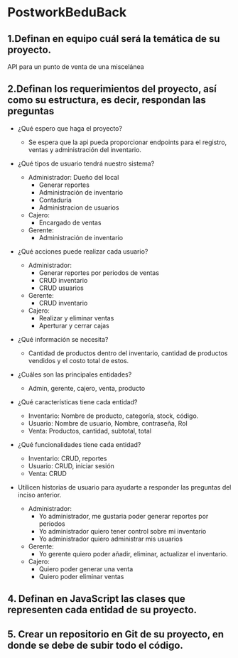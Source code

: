 # PostworkBeduBack
## 1.Definan en equipo cuál será la temática de su proyecto.

API para un punto de venta de una miscelánea

## 2.Definan los requerimientos del proyecto, así como su estructura, es decir, respondan las preguntas

* ¿Qué espero que haga el proyecto?

    * Se espera que la api pueda proporcionar endpoints para el registro, ventas y administración del inventario. 
* ¿Qué tipos de usuario tendrá nuestro sistema?
    * Administrador: Dueño del local 
      * Generar reportes 
      * Administración de inventario 
      * Contaduría 
      * Administracion de usuarios
    * Cajero:
      * Encargado de ventas
    * Gerente:
      * Administración de inventario
* ¿Qué acciones puede realizar cada usuario?
   * Administrador:
     * Generar reportes por periodos de ventas 
     * CRUD inventario 
     * CRUD usuarios
   * Gerente:
     * CRUD inventario
   * Cajero:
     * Realizar  y eliminar ventas 
     * Aperturar y cerrar cajas
* ¿Qué información se necesita? 
  * Cantidad de productos dentro del inventario, cantidad de productos vendidos y el costo total de estos.

* ¿Cuáles son las principales entidades? 
  * Admin, gerente, cajero, venta, producto

* ¿Qué características tiene cada entidad? 
  * Inventario: Nombre de producto, categoría, stock, código. 
  * Usuario: Nombre de usuario, Nombre, contraseña, Rol 
  * Venta: Productos, cantidad, subtotal, total
* ¿Qué funcionalidades tiene cada entidad? 
  * Inventario: CRUD, reportes 
  * Usuario: CRUD, iniciar sesión 
  * Venta: CRUD
* Utilicen historias de usuario para ayudarte a responder las preguntas del inciso anterior. 
  * Administrador:
    * Yo administrador, me gustaria poder generar reportes por periodos 
    * Yo administrador quiero tener control sobre mi inventario 
    * Yo administrador quiero administrar mis usuarios
  * Gerente:
    * Yo gerente quiero poder añadir, eliminar, actualizar el inventario.
  * Cajero:
    * Quiero poder generar una venta 
    * Quiero poder eliminar ventas

## 4. Definan en JavaScript las clases que representen cada entidad de su proyecto.
## 5. Crear un repositorio en Git de su proyecto, en donde se debe de subir todo el código.

